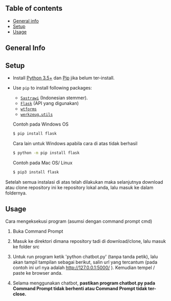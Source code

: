 ## Table of contents
* [General info](#general-info)
* [Setup](#setup)
* [Usage](#usage)

## General Info

## Setup
- Install [Python 3.5+](https://www.python.org/) dan [Pip](https://pypi.org/project/pip/) jika belum ter-install.
- Use `pip` to install following packages:
  - [`Sastrawi`](https://pypi.org/project/Sastrawi/) (Indonesian stemmer).
  - [`Flask`](https://pypi.org/project/Flask/) (API yang digunakan)
  - [`wtforms`](https://pypi.org/project/WTForms/)
  - [`werkzeug.utils`](https://pypi.org/project/werkzeug.utils/)
  
  Contoh pada Windows OS
    ```bash
    $ pip install flask
    ```

    Cara lain untuk Windows apabila cara di atas tidak berhasil
    ```bash
    $ python -m pip install flask
    ```

    Contoh pada Mac OS/ Linux
    ```bash
    $ pip3 install flask
    ```
Setelah semua instalasi di atas telah dilakukan maka selanjutnya download atau clone repository ini ke repository lokal anda, lalu masuk ke dalam foldernya.


## Usage
Cara mengeksekusi program (asumsi dengan command prompt cmd)
1. Buka Command Prompt

2. Masuk ke direktori dimana repository tadi di download/clone, lalu masuk ke folder src

3. Untuk run program ketik 'python chatbot.py' (tanpa tanda petik), lalu akan tampil tampilan sebagai berikut, salin url yang tercantum (pada contoh ini url nya adalah http://127.0.0.1:5000/ ). Kemudian tempel / paste ke browser anda.

4. Selama menggunakan chatbot, **pastikan program chatbot.py pada Command Prompt tidak berhenti atau Command Prompt tidak ter-close.**
